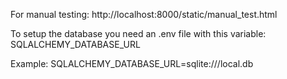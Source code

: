 For manual testing:
http://localhost:8000/static/manual_test.html

To setup the database you need an .env file with this variable:
SQLALCHEMY_DATABASE_URL

Example:
SQLALCHEMY_DATABASE_URL=sqlite:///local.db